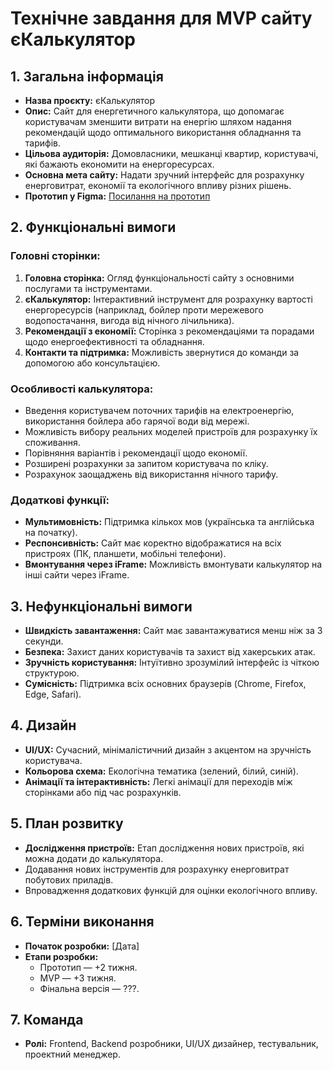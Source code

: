 # Технічне завдання для MVP сайту єКалькулятор

## 1. Загальна інформація
- **Назва проєкту:** єКалькулятор
- **Опис:** Сайт для енергетичного калькулятора, що допомагає користувачам зменшити витрати на енергію шляхом надання рекомендацій щодо оптимального використання обладнання та тарифів.
- **Цільова аудиторія:** Домовласники, мешканці квартир, користувачі, які бажають економити на енергоресурсах.
- **Основна мета сайту:** Надати зручний інтерфейс для розрахунку енерговитрат, економії та екологічного впливу різних рішень.
- **Прототип у Figma:** [Посилання на прототип](https://www.figma.com/design/i1oepHoQsrAAz9JkLazaV5/Untitled-(Copy)?node-id=0-1&node-type=canvas&t=vCEmXcqUZLJWpOK2-0)

## 2. Функціональні вимоги
### Головні сторінки:
1. **Головна сторінка:** Огляд функціональності сайту з основними послугами та інструментами.
2. **єКалькулятор:** Інтерактивний інструмент для розрахунку вартості енергоресурсів (наприклад, бойлер проти мережевого водопостачання, вигода від нічного лічильника).
3. **Рекомендації з економії:** Сторінка з рекомендаціями та порадами щодо енергоефективності та обладнання.
4. **Контакти та підтримка:** Можливість звернутися до команди за допомогою або консультацією.

### Особливості калькулятора:
- Введення користувачем поточних тарифів на електроенергію, використання бойлера або гарячої води від мережі.
- Можливість вибору реальних моделей пристроїв для розрахунку їх споживання.
- Порівняння варіантів і рекомендації щодо економії.
- Розширені розрахунки за запитом користувача по кліку.
- Розрахунок заощаджень від використання нічного тарифу.

### Додаткові функції:
- **Мультимовність:** Підтримка кількох мов (українська та англійська на початку).
- **Респонсивність:** Сайт має коректно відображатися на всіх пристроях (ПК, планшети, мобільні телефони).
- **Вмонтування через iFrame:** Можливість вмонтувати калькулятор на інші сайти через iFrame.

## 3. Нефункціональні вимоги
- **Швидкість завантаження:** Сайт має завантажуватися менш ніж за 3 секунди.
- **Безпека:** Захист даних користувачів та захист від хакерських атак.
- **Зручність користування:** Інтуїтивно зрозумілий інтерфейс із чіткою структурою.
- **Сумісність:** Підтримка всіх основних браузерів (Chrome, Firefox, Edge, Safari).

## 4. Дизайн
- **UI/UX:** Сучасний, мінімалістичний дизайн з акцентом на зручність користувача.
- **Кольорова схема:** Екологічна тематика (зелений, білий, синій).
- **Анімації та інтерактивність:** Легкі анімації для переходів між сторінками або під час розрахунків.

## 5. План розвитку
- **Дослідження пристроїв:** Етап дослідження нових пристроїв, які можна додати до калькулятора.
- Додавання нових інструментів для розрахунку енерговитрат побутових приладів.
- Впровадження додаткових функцій для оцінки екологічного впливу.

## 6. Терміни виконання
- **Початок розробки:** [Дата]
- **Етапи розробки:**
  - Прототип — +2 тижня.
  - MVP — +3 тижня.
  - Фінальна версія — ???.

## 7. Команда
- **Ролі:** Frontend, Backend розробники, UI/UX дизайнер, тестувальник, проектний менеджер.
